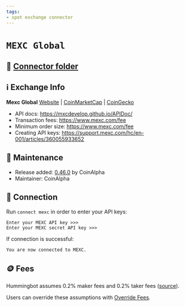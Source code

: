 ```yaml
---
tags:
- spot exchange connector
---
```


# `MEXC Global`

## 📁 [Connector folder](https://github.com/CoinAlpha/hummingbot/tree/master/hummingbot/connector/exchange/)

## ℹ️ Exchange Info

**Mexc Global**
[Website](https://www.mexc.com/) | [CoinMarketCap](https://coinmarketcap.com/exchanges/mxc/) | [CoinGecko](https://www.coingecko.com/en/exchanges/mexcglobal)

* API docs: https://mxcdevelop.github.io/APIDoc/
* Transaction fees: https://www.mexc.com/fee
* Minimum order size: https://www.mexc.com/fee
* Creating API keys: https://support.mexc.com/hc/en-001/articles/360055933652

## 👷 Maintenance

* Release added: [0.46.0](/release-notes/0.46.0/) by CoinAlpha
* Maintainer: CoinAlpha

## 🔑 Connection

Run `connect mexc` in order to enter your API keys:

```
Enter your MEXC API key >>>
Enter your MEXC secret API key >>>
```

If connection is successful:
```
You are now connected to MEXC.
```

## 🪙 Fees

Hummingbot assumes 0.2% maker fees and 0.2% taker fees ([source](https://github.com/CoinAlpha/hummingbot/blob/master/hummingbot/connector/exchange/mexc/mexc_utils.py#L15)).

Users can override these assumptions with [Override Fees](/global-configs/override-fees/).
